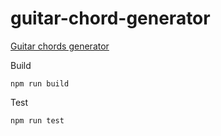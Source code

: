# guitar-chord-generator
[Guitar chords generator](https://skopylov58.github.io/guitar-chord-generator/)

Build
```
npm run build
```
Test
```
npm run test
```
